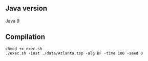 ## Java version
Java 9

## Compilation
```
chmod +x exec.sh
./exec.sh -inst ./data/Atlanta.tsp -alg BF -time 100 -seed 0
```